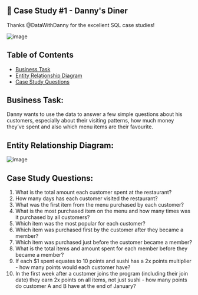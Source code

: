 ## 🍜 Case Study #1 - Danny's Diner

Thanks @DataWithDanny for the excellent SQL case studies!

![image](https://user-images.githubusercontent.com/92759438/137820015-d88c2669-14f1-463e-998f-707e106533c2.png)

## Table of Contents
- [Business Task](#business-task)
- [Entity Relationship Diagram](#entity-relationship-diagram)
- [Case Study Questions](#case-study-questions)

## Business Task:
Danny wants to use the data to answer a few simple questions about his customers, especially about their visiting patterns, how much money they’ve spent and also which menu items are their favourite.

## Entity Relationship Diagram:
![image](https://user-images.githubusercontent.com/92759438/137820342-8e913772-84d9-4eff-8a60-e29d2dd131a1.png)

## Case Study Questions:
1. What is the total amount each customer spent at the restaurant?
2. How many days has each customer visited the restaurant?
3. What was the first item from the menu purchased by each customer?
4. What is the most purchased item on the menu and how many times was it purchased by all customers?
5. Which item was the most popular for each customer?
6. Which item was purchased first by the customer after they became a member?
7. Which item was purchased just before the customer became a member?
8. What is the total items and amount spent for each member before they became a member?
9. If each $1 spent equates to 10 points and sushi has a 2x points multiplier - how many points would each customer have?
10. In the first week after a customer joins the program (including their join date) they earn 2x points on all items, not just sushi - how many points do customer A and B have at the end of January?

